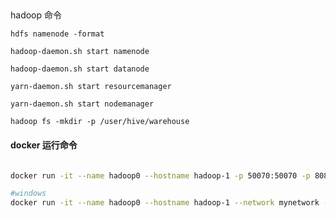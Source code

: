 ##
hadoop 命令

`hdfs namenode -format`

`hadoop-daemon.sh start namenode`

`hadoop-daemon.sh start datanode`

`yarn-daemon.sh start resourcemanager`

`yarn-daemon.sh start nodemanager`

`hadoop fs -mkdir -p /user/hive/warehouse`

#### docker 运行命令

```bash

docker run -it --name hadoop0 --hostname hadoop-1 -p 50070:50070 -p 8088:8088 -p 8000:8000 -p 10000:10000 centos-hive /bin/bash

#windows
docker run -it --name hadoop0 --hostname hadoop-1 --network mynetwork --ip 172.18.0.3 centos-hive /bin/bash
```


